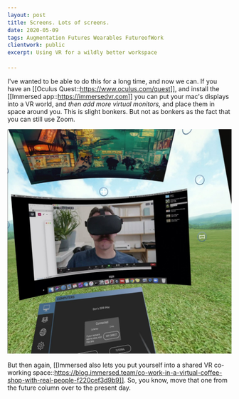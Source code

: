 ```yaml
---
layout: post
title: Screens. Lots of screens.
date: 2020-05-09
tags: Augmentation Futures Wearables FutureofWork
clientwork: public
excerpt: Using VR for a wildly better workspace

---
```


I've wanted to be able to do this for a long time, and now we can. If you have an [[Oculus Quest::https://www.oculus.com/quest]], and install the [[Immersed app::https://immersedvr.com]] you can put your mac's displays into a VR world, and _then add more virtual monitors,_ and place them in space around you. This is slight bonkers. But not as bonkers as the fact that you can still use Zoom.

![You got your Zoom inside your VR](/assets/Immersed.quest-20200509-182151.jpg)

But then again, [[Immersed also lets you put yourself into a shared VR co-working space::https://blog.immersed.team/co-work-in-a-virtual-coffee-shop-with-real-people-f220cef3d9b9]]. So, you know, move that one from the future column over to the present day. 

